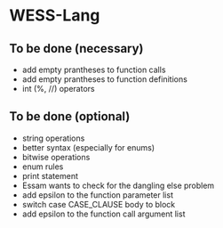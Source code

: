 # WESS-Lang
## To be done (necessary)
- add empty prantheses to function calls
- add empty prantheses to function definitions
- int (%, //) operators
## To be done (optional)
- string operations
- better syntax (especially for enums)
- bitwise operations
- enum rules
- print statement
- Essam wants to check for the dangling else problem
- add epsilon to the function parameter list
- switch case CASE_CLAUSE body to block
- add epsilon to the function call argument list
